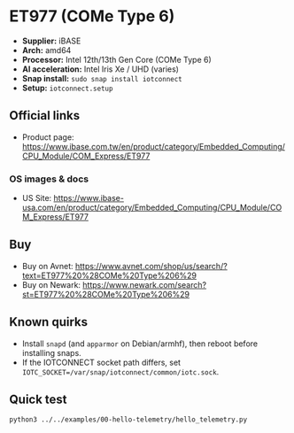 # ET977 (COMe Type 6)

- **Supplier:** iBASE
- **Arch:** amd64
- **Processor:** Intel 12th/13th Gen Core (COMe Type 6)
- **AI acceleration:** Intel Iris Xe / UHD (varies)
- **Snap install:** `sudo snap install iotconnect`
- **Setup:** `iotconnect.setup`

## Official links
- Product page: https://www.ibase.com.tw/en/product/category/Embedded_Computing/CPU_Module/COM_Express/ET977

### OS images & docs
- US Site: https://www.ibase-usa.com/en/product/category/Embedded_Computing/CPU_Module/COM_Express/ET977

## Buy
- Buy on Avnet: https://www.avnet.com/shop/us/search/?text=ET977%20%28COMe%20Type%206%29
- Buy on Newark: https://www.newark.com/search?st=ET977%20%28COMe%20Type%206%29

## Known quirks
- Install `snapd` (and `apparmor` on Debian/armhf), then reboot before installing snaps.
- If the IOTCONNECT socket path differs, set `IOTC_SOCKET=/var/snap/iotconnect/common/iotc.sock`.

## Quick test
```bash
python3 ../../examples/00-hello-telemetry/hello_telemetry.py
```
